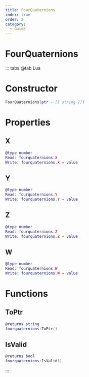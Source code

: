 ```yaml
---
title: FourQuaternions
index: true
order: 2
category:
  - Guide
---
```


# FourQuaternions

::: tabs
@tab Lua
# Constructor
```lua
FourQuaternions(ptr --[[ string ]])
```
# Properties
## X 
```lua
@type number
Read: fourquaternions.X
Write: fourquaternions.X = value
```
## Y 
```lua
@type number
Read: fourquaternions.Y
Write: fourquaternions.Y = value
```
## Z 
```lua
@type number
Read: fourquaternions.Z
Write: fourquaternions.Z = value
```
## W 
```lua
@type number
Read: fourquaternions.W
Write: fourquaternions.W = value
```
# Functions
## ToPtr
```lua
@returns string
fourquaternions:ToPtr()
```
## IsValid
```lua
@returns bool
fourquaternions:IsValid()
```

:::